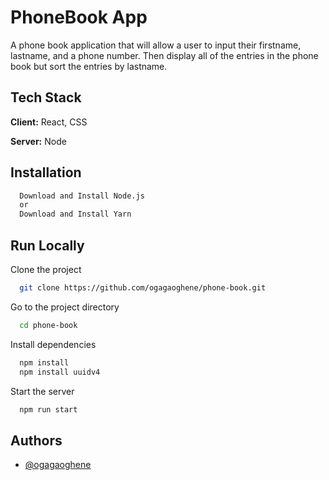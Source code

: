 # PhoneBook App

A phone book application that will allow a user to input their firstname, lastname, and a phone number. Then display
all of the entries in the phone book but sort the entries by lastname.

## Tech Stack

**Client:** React, CSS

**Server:** Node

## Installation

```bash
  Download and Install Node.js
  or 
  Download and Install Yarn
```

## Run Locally

Clone the project

```bash
  git clone https://github.com/ogagaoghene/phone-book.git
```

Go to the project directory

```bash
  cd phone-book
```

Install dependencies

```bash
  npm install
  npm install uuidv4
```

Start the server

```bash
  npm run start
```

## Authors

- [@ogagaoghene](https://www.github.com/ogagaoghene)